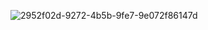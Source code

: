 ![2952f02d-9272-4b5b-9fe7-9e072f86147d](https://github.com/user-attachments/assets/874c3202-e85c-4b06-9147-3518f8a40094)
